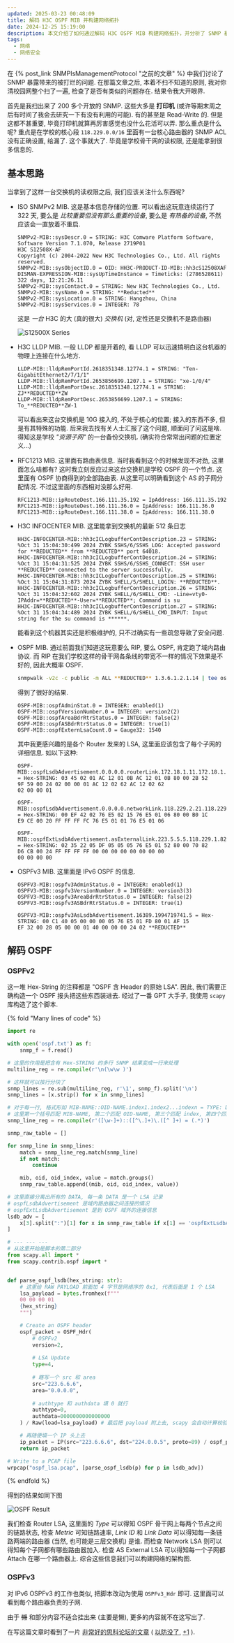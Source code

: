 ```yaml
---
updated: 2025-03-23 00:48:09
title: 解码 H3C OSPF MIB 并构建网络拓扑
date: 2024-12-25 15:19:00
description: 本文介绍了如何通过解码 H3C OSPF MIB 构建网络拓扑，并分析了 SNMP 暴露带来的安全隐患及其解决方法。
tags:
  - 网络
  - 网络安全
---
```


在 {% post_link SNMPIsManagementProtocol "之前的文章" %} 中我们讨论了 SNMP 暴露带来的被打烂的问题. 在那篇文章之后, 本着不扫不知道的原则, 我对你清校园网整个扫了一遍, 检查了是否有类似的问题存在. 结果令我大开眼界.

<!-- more -->

首先是我扫出来了 200 多个开放的 SNMP. 这些大多是 **打印机** (或许等期末周之后有时间了我会去研究一下有没有利用的可能). 有的甚至是 Read-Write 的. 但是这都不甚重要, 毕竟打印机就算再厉害感觉也没什么花活可以弄. 那么重点是什么呢? 重点是在学校的核心段 `118.229.0.0/16` 里面有一台核心路由器的 SNMP ACL 没有正确设置, 给漏了. 这个事就大了. 毕竟是学校骨干网的读权限, 还是能拿到很多信息的.

## 基本思路

当拿到了这样一台交换机的读权限之后, 我们应该关注什么东西呢?

- ISO SNMPv2 MIB. 这是基本信息存储的位置. 可以看出这玩意连续运行了 322 天, 要么是 *比较重要但没有那么重要的设备*, 要么是 *有热备的设备*, 不然应该会一直放着不重启.

  ```text
  SNMPv2-MIB::sysDescr.0 = STRING: H3C Comware Platform Software, Software Version 7.1.070, Release 2719P01
  H3C S12508X-AF
  Copyright (c) 2004-2022 New H3C Technologies Co., Ltd. All rights reserved.
  SNMPv2-MIB::sysObjectID.0 = OID: HH3C-PRODUCT-ID-MIB::hh3cS12508XAF
  DISMAN-EXPRESSION-MIB::sysUpTimeInstance = Timeticks: (2786528611) 322 days, 12:21:26.11
  SNMPv2-MIB::sysContact.0 = STRING: New H3C Technologies Co., Ltd.
  SNMPv2-MIB::sysName.0 = STRING: **Reducted**
  SNMPv2-MIB::sysLocation.0 = STRING: Hangzhou, China
  SNMPv2-MIB::sysServices.0 = INTEGER: 78
  ```

  这是 *一台* H3C 的大 (真的很大) *交换机* (对, 定性还是交换机不是路由器)

  ![S12500X Series](./DecodingH3COSPFMIB/S12500X.jpg)

- H3C LLDP MIB. 一般 LLDP 都是开着的, 看 LLDP 可以迅速搞明白这台机器的物理上连接在什么地方.

  ```text
  LLDP-MIB::lldpRemPortId.2618351348.12774.1 = STRING: "Ten-GigabitEthernet2/7/1/1"
  LLDP-MIB::lldpRemPortId.2653856699.1207.1 = STRING: "xe-1/0/4"
  LLDP-MIB::lldpRemPortDesc.2618351348.12774.1 = STRING: ZJ**REDUCTED**ZW
  LLDP-MIB::lldpRemPortDesc.2653856699.1207.1 = STRING: To_**REDUCTED**ZW-1
  ```

  可以看出来这台交换机是 10G 接入的, 不处于核心的位置; 接入的东西不多, 但是有其特殊的功能. 后来我去找有关人士汇报了这个问题, 顺面问了问这是啥. 得知这是学校 *"资源子网"* 的一台备份交换机. (确实符合常常出问题的位置定义...)

- RFC1213 MIB. 这里面有路由表信息. 当时我看到这个的时候发现不对劲, 这里面怎么啥都有? 这时我立刻反应过来这台交换机是学校 OSPF 的一个节点. 这里面有 OSPF 协商得到的全部路由表. 从这里可以明确看到这个 AS 的子网分配情况. 不过这里面的东西相对没那么好用.

  ```text
  RFC1213-MIB::ipRouteDest.166.111.35.192 = IpAddress: 166.111.35.192
  RFC1213-MIB::ipRouteDest.166.111.36.0 = IpAddress: 166.111.36.0
  RFC1213-MIB::ipRouteDest.166.111.38.0 = IpAddress: 166.111.38.0
  ```

- H3C INFOCENTER MIB. 这里能拿到交换机的最新 512 条日志

  ```text
  HH3C-INFOCENTER-MIB::hh3cICLogbufferContDescription.23 = STRING: %Oct 31 15:04:30:499 2024 ZYBK SSHS/6/SSHS_LOG: Accepted password for **REDUCTED** from **REDUCTED** port 64018.
  HH3C-INFOCENTER-MIB::hh3cICLogbufferContDescription.24 = STRING: %Oct 31 15:04:31:525 2024 ZYBK SSHS/6/SSHS_CONNECT: SSH user **REDUCTED** connected to the server successfully.
  HH3C-INFOCENTER-MIB::hh3cICLogbufferContDescription.25 = STRING: %Oct 31 15:04:31:873 2024 ZYBK SHELL/5/SHELL_LOGIN: **REDUCTED**.
  HH3C-INFOCENTER-MIB::hh3cICLogbufferContDescription.26 = STRING: %Oct 31 15:04:32:602 2024 ZYBK SHELL/6/SHELL_CMD: -Line=vty0-IPAddr=**REDUCTED**-User=**REDUCTED**; Command is su
  HH3C-INFOCENTER-MIB::hh3cICLogbufferContDescription.27 = STRING: %Oct 31 15:04:34:489 2024 ZYBK SHELL/6/SHELL_CMD_INPUT: Input string for the su command is ******.
  ```

  能看到这个机器其实还是积极维护的, 只不过确实有一些疏忽导致了安全问题.

- OSPF MIB. 通过前面我们知道这玩意要么 RIP, 要么 OSPF, 肯定跑了域内路由协议. 而 RIP 在我们学校这样的骨干网各条线的带宽不一样的情况下效果是不好的, 因此大概率 OSPF. 

  ```sh
  snmpwalk -v2c -c public -m ALL **REDUCTED** 1.3.6.1.2.1.14 | tee ospf.txt
  ```

  得到了很好的结果.

  ```text
  OSPF-MIB::ospfAdminStat.0 = INTEGER: enabled(1)
  OSPF-MIB::ospfVersionNumber.0 = INTEGER: version2(2)
  OSPF-MIB::ospfAreaBdrRtrStatus.0 = INTEGER: false(2)
  OSPF-MIB::ospfASBdrRtrStatus.0 = INTEGER: true(1)
  OSPF-MIB::ospfExternLsaCount.0 = Gauge32: 1540
  ```

  其中我更感兴趣的是各个 Router 发来的 LSA, 这里面应该包含了每个子网的详细信息. 如以下这种:

  ```text
  OSPF-MIB::ospfLsdbAdvertisement.0.0.0.0.routerLink.172.18.1.11.172.18.1.11 = Hex-STRING: 03 45 02 01 AC 12 01 0B AC 12 01 0B 80 00 2B 52 
  9F 59 00 24 02 00 00 01 AC 12 02 62 AC 12 02 62 
  02 00 00 01 
  
  OSPF-MIB::ospfLsdbAdvertisement.0.0.0.0.networkLink.118.229.2.21.118.229.1.6 = Hex-STRING: 00 EF 42 02 76 E5 02 15 76 E5 01 06 80 00 B0 1C 
  E9 CE 00 20 FF FF FF FC 76 E5 01 01 76 E5 01 06 
  
  OSPF-MIB::ospfExtLsdbAdvertisement.asExternalLink.223.5.5.5.118.229.1.82 = Hex-STRING: 02 35 22 05 DF 05 05 05 76 E5 01 52 80 00 70 82 
  D6 CB 00 24 FF FF FF FF 00 00 00 00 00 00 00 00 
  00 00 00 00 
  ```

- OSPFv3 MIB. 这里面是 IPv6 OSPF 的信息.

  ```text
  OSPFV3-MIB::ospfv3AdminStatus.0 = INTEGER: enabled(1)
  OSPFV3-MIB::ospfv3VersionNumber.0 = INTEGER: version3(3)
  OSPFV3-MIB::ospfv3AreaBdrRtrStatus.0 = INTEGER: false(2)
  OSPFV3-MIB::ospfv3ASBdrRtrStatus.0 = INTEGER: true(1)
  
  OSPFV3-MIB::ospfv3AsLsdbAdvertisement.16389.1994719741.5 = Hex-STRING: 00 C1 40 05 00 00 00 05 76 E5 01 FD 80 01 AF 15 
  EF 32 00 28 05 00 00 01 40 00 00 00 24 02 **REDUCTED**
  ```

  

## 解码 OSPF

### OSPFv2

这一堆 Hex-String 的注释都是 "OSPF 含 Header 的原始 LSA". 因此, 我们需要正确构造一个 OSPF 报头把这些东西装进去. 经过了一番 GPT 大手子, 我使用 `scapy` 库构造了这个脚本.

{% fold "Many lines of code" %}

```python
import re

with open('ospf.txt') as f:
    snmp_f = f.read()

# 这里的作用是把含有 Hex-STRING 的多行 SNMP 结果变成一行来处理
multiline_reg = re.compile(r'\n(\w\w )')

# 这样就可以按行分块了
snmp_lines = re.sub(multiline_reg, r'\1', snmp_f).split('\n')
snmp_lines = [x.strip() for x in snmp_lines]

# 对于每一行, 格式形如 MIB-NAME::OID-NAME.index1.index2...indexn = TYPE: DATA
# 这里第一个括号匹配 MIB-NAME, 第二个匹配 OID-NAME, 第三个匹配 index, 第四个匹配 type+data
snmp_line_reg = re.compile(r'([\w-]+)::([^\.]+)\.([^ ]+) = (.*)')

snmp_raw_table = []

for snmp_line in snmp_lines:
    match = snmp_line_reg.match(snmp_line)
    if not match:
        continue

    mib, oid, oid_index, value = match.groups()
    snmp_raw_table.append((mib, oid, oid_index, value))

# 这里直接分离出所有的 DATA, 每一条 DATA 是一个 LSA 记录
# ospfLsdbAdvertisement 是域内路由器之间连接的情况
# ospfExtLsdbAdvertisement 是到 OSPF 域外的连接信息
lsdb_adv = [
    x[3].split(":")[1] for x in snmp_raw_table if x[1] == 'ospfExtLsdbAdvertisement'
]

# --- --- ---
# 从这里开始是脚本的第二部分
from scapy.all import *
from scapy.contrib.ospf import *


def parse_ospf_lsdb(hex_string: str):
    # 这里给 RAW PAYLOAD 前面加 4 字节是网络序的 0x1, 代表后面是 1 个 LSA
    lsa_payload = bytes.fromhex(f"""
    00 00 00 01
    {hex_string}
    """)

    # Create an OSPF header
    ospf_packet = OSPF_Hdr(
        # OSPFv2
        version=2,
        
        # LSA Update
        type=4,
        
        # 瞎写一个 src 和 area
        src="223.6.6.6",
        area="0.0.0.0",
        
        # authtype 和 authdata 填 0 就行
        authtype=0,
        authdata=0000000000000000
    ) / Raw(load=lsa_payload) # 最后把 payload 附上去, scapy 会自动计算校验和

    # 再随便填一个 IP 头上去
    ip_packet = IP(src="223.6.6.6", dst="224.0.0.5", proto=89) / ospf_packet
    return ip_packet

# Write to a PCAP file
wrpcap("ospf_lsa.pcap", [parse_ospf_lsdb(p) for p in lsdb_adv])
```

{% endfold %}

得到的结果如同下图

![OSPF Result](DecodingH3COSPFMIB/OSPF.jpeg)

我们检查 Router LSA, 这里面的 *Type* 可以得知 OSPF 骨干网上每两个节点之间的链路状态, 检查 *Metric* 可知链路速率, *Link ID* 和 *Link Data* 可以得知每一条链路两端的路由器 (当然, 也可能是三层交换机) 是谁. 而检查 Network LSA 则可以得知每个子网都有哪些路由器加入. 检查 AS External LSA 可以得知每一个子网都 Attach 在哪一个路由器上. 综合这些信息我们可以构建网络的架构图.

### OSPFv3

对 IPv6 OSPFv3 的工作也类似, 把脚本改动为使用 `OSPFv3_Hdr` 即可.  这里面可以看到每个路由器负责的子网.

由于 ~~懒~~ 和部分内容不适合挂出来 (主要是懒), 更多的内容就不在这写出了.

在写这篇文章时看到了一片 [非常好的思科论坛的文章](https://community.cisco.com/t5/networking-knowledge-base/reading-and-understanding-the-ospf-database/ta-p/3145995) ( [以防没了](DecodingH3COSPFMIB/Reading%20and%20Understanding%20the%20OSPF%20Database%20-%20Cisco%20Community.pdf), [+1](DecodingH3COSPFMIB/Reading%20and%20Understanding%20the%20OSPF%20Database%20-%20Cisco%20Community.html) ).
